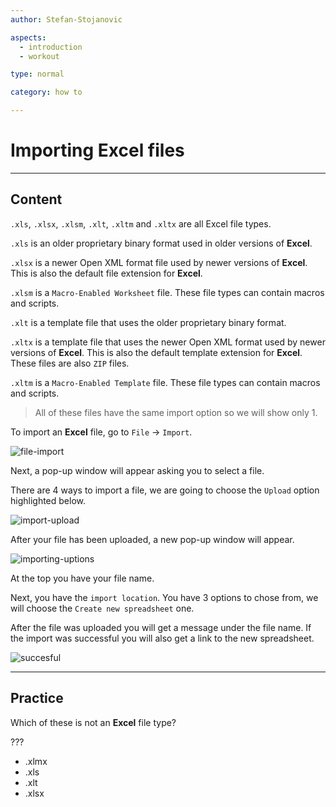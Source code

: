 ```yaml
---
author: Stefan-Stojanovic

aspects:
  - introduction
  - workout

type: normal

category: how to

---
```


# Importing Excel files

---
## Content

`.xls`, `.xlsx`, `.xlsm`, `.xlt`, `.xltm` and `.xltx` are all Excel file types.

`.xls` is an older proprietary binary format used in older versions of **Excel**.

`.xlsx` is a newer Open XML format file used by newer versions of **Excel**. This is also the default file extension for **Excel**.

`.xlsm` is a `Macro-Enabled Worksheet` file. These file types can contain macros and scripts.

`.xlt` is a template file that uses the older proprietary binary format.

`.xltx` is a template file that uses the newer Open XML format used by newer versions of **Excel**. This is also the default template extension for **Excel**. These files are also `ZIP` files.

`.xltm` is a `Macro-Enabled Template` file. These file types can contain macros and scripts.

> All of these files have the same import option so we will show only 1.

To import an **Excel** file, go to `File` -> `Import`.

![file-import](https://img.enkipro.com/d7e4bbcb1dacb3934fb5ab3d5e897fb1.png)

Next, a pop-up window will appear asking you to select a file.

There are 4 ways to import a file, we are going to choose the `Upload` option highlighted below.

![import-upload](https://img.enkipro.com/d6c8f6ac1212183882e7d929a4abffe6.png)

After your file has been uploaded, a new pop-up window will appear.

![importing-uptions](https://img.enkipro.com/74e3edb84edf7ed4391fd1ac500eb67b.png)

At the top you have your file name. 

Next, you have the `import location`. You have 3 options to chose from, we will choose the `Create new spreadsheet` one.

After the file was uploaded you will get a message under the file name. If the import was successful you will also get a link to the new spreadsheet.

![succesful](https://img.enkipro.com/5a80164cef0d44c4e6af7efe561b40cc.png)

---
## Practice

Which of these is not an **Excel** file type?

???

* .xlmx
* .xls
* .xlt
* .xlsx
